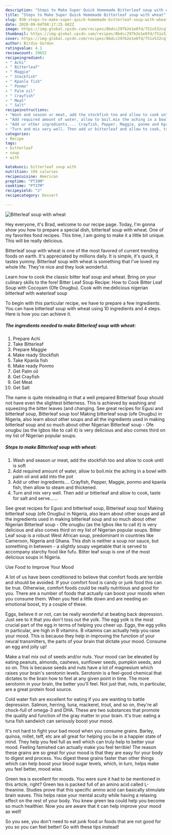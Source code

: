 ```yaml
---
description: "Steps to Make Super Quick Homemade Bitterleaf soup with wheat"
title: "Steps to Make Super Quick Homemade Bitterleaf soup with wheat"
slug: 938-steps-to-make-super-quick-homemade-bitterleaf-soup-with-wheat
date: 2020-09-04T08:17:25.682Z
image: https://img-global.cpcdn.com/recipes/8bdcc297b2e1e0fd/751x532cq70/bitterleaf-soup-with-wheat-recipe-main-photo.jpg
thumbnail: https://img-global.cpcdn.com/recipes/8bdcc297b2e1e0fd/751x532cq70/bitterleaf-soup-with-wheat-recipe-main-photo.jpg
cover: https://img-global.cpcdn.com/recipes/8bdcc297b2e1e0fd/751x532cq70/bitterleaf-soup-with-wheat-recipe-main-photo.jpg
author: Birdie Gordon
ratingvalue: 4.1
reviewcount: 29652
recipeingredient:
- " Achi"
- " Bitterleaf"
- " Maggie"
- " Stockfish"
- " Kpanla fish"
- " Ponmo"
- " Palm oil"
- " Crayfish"
- " Meat"
- " Salt"
recipeinstructions:
- "Wash and season ur meat, add the stockfish too and allow to cook until is soft"
- "Add required amount of water, allow to boil.mix the aching in a bowl with palm oil and add into the pot"
- "Add ur other ingredients.... Crayfish, Pepper, Maggie, ponmo and kpanla fish, then allow to steam and thickened."
- "Turn and mix very well. Then add ur bitterleaf and allow to cook, taste for salt and serve......"
categories:
- Recipe
tags:
- bitterleaf
- soup
- with

katakunci: bitterleaf soup with 
nutrition: 194 calories
recipecuisine: American
preptime: "PT39M"
cooktime: "PT37M"
recipeyield: "2"
recipecategory: Dessert

---
```



![Bitterleaf soup with wheat](https://img-global.cpcdn.com/recipes/8bdcc297b2e1e0fd/751x532cq70/bitterleaf-soup-with-wheat-recipe-main-photo.jpg)

Hey everyone, it's Brad, welcome to our recipe page. Today, I'm gonna show you how to prepare a special dish, bitterleaf soup with wheat. One of my favorites food recipes. This time, I am going to make it a little bit unique. This will be really delicious.

Bitterleaf soup with wheat is one of the most favored of current trending foods on earth. It's appreciated by millions daily. It is simple, it's quick, it tastes yummy. Bitterleaf soup with wheat is something that I've loved my whole life. They're nice and they look wonderful.

Learn how to cook the classic bitter leaf soup and wheat. Bring on your culinary skills to the fore! Bitter Leaf Soup Recipe: How to Cook Bitter Leaf Soup with Cocoyam (Ofe Onugbu). Cook with me:delicious nigerian bitterleaf with waterleaf soup


To begin with this particular recipe, we have to prepare a few ingredients. You can have bitterleaf soup with wheat using 10 ingredients and 4 steps. Here is how you can achieve it.

<!--inarticleads1-->

##### The ingredients needed to make Bitterleaf soup with wheat:

1. Prepare  Achi
1. Take  Bitterleaf
1. Prepare  Maggie
1. Make ready  Stockfish
1. Take  Kpanla fish
1. Make ready  Ponmo
1. Get  Palm oil
1. Get  Crayfish
1. Get  Meat
1. Get  Salt


The name is quite misleading in that a well prepared Bitterleaf Soup should not have even the slightest bitterness. This is achieved by washing and squeezing the bitter leaves (and changing. See great recipes for Egusi and bitterleaf soup, Bitterleaf soup too! Making bitterleaf soup (ofe Onugbu) in Nigeria, also learn about other soups and all the ingredients used in making bitterleaf soup and so much about other Nigerian Bitterleaf soup - Ofe onugbu (as the Igbos like to call it) is very delicious and also comes third on my list of Nigerian popular soups. 

<!--inarticleads2-->

##### Steps to make Bitterleaf soup with wheat:

1. Wash and season ur meat, add the stockfish too and allow to cook until is soft
1. Add required amount of water, allow to boil.mix the aching in a bowl with palm oil and add into the pot
1. Add ur other ingredients.... Crayfish, Pepper, Maggie, ponmo and kpanla fish, then allow to steam and thickened.
1. Turn and mix very well. Then add ur bitterleaf and allow to cook, taste for salt and serve......


See great recipes for Egusi and bitterleaf soup, Bitterleaf soup too! Making bitterleaf soup (ofe Onugbu) in Nigeria, also learn about other soups and all the ingredients used in making bitterleaf soup and so much about other Nigerian Bitterleaf soup - Ofe onugbu (as the Igbos like to call it) is very delicious and also comes third on my list of Nigerian popular soups. Bitter Leaf soup is a robust West African soup, predominant in countries like Cameroon, Nigeria and Ghana. This dish is neither a soup nor sauce, but something in between - a slightly soupy vegetable that is served to accompany starchy food like fufu. Bitter leaf soup is one of the most delicious soups in Nigeria. 

Use Food to Improve Your Mood


A lot of us have been conditioned to believe that comfort foods are terrible and should be avoided. If your comfort food is candy or junk food this can be true. Otherwise, comfort foods could be really nutritious and good for you. There are a number of foods that actually can boost your moods when you consume them. When you feel a little down and are needing an emotional boost, try a couple of these.

Eggs, believe it or not, can be really wonderful at beating back depression. Just see to it that you don't toss out the yolk. The egg yolk is the most crucial part of the egg in terms of helping you cheer up. Eggs, the egg yolks in particular, are high in B vitamins. B vitamins can actually help you raise your mood. This is because they help in improving the function of your neural transmitters, the parts of your brain that dictate your mood. Consume an egg and jolly up!

Make a trail mix out of seeds and/or nuts. Your mood can be elevated by eating peanuts, almonds, cashews, sunflower seeds, pumpkin seeds, and so on. This is because seeds and nuts have a lot of magnesium which raises your brain's serotonin levels. Serotonin is a feel-good chemical that dictates to the brain how to feel at any given point in time. The more serotonin in your brain, the better you'll feel. Not just that, nuts, in particular, are a great protein food source.

Cold water fish are excellent for eating if you are wanting to battle depression. Salmon, herring, tuna, mackerel, trout, and so on, they're all chock-full of omega-3 and DHA. These are two substances that promote the quality and function of the gray matter in your brain. It's true: eating a tuna fish sandwich can seriously boost your mood. 

It's not hard to fight your bad mood when you consume grains. Barley, quinoa, millet, teff, etc are all great for helping you be in a happier state of mind. They help you feel full as well which can truly help to better your mood. Feeling famished can actually make you feel terrible! The reason these grains are so great for your mood is that they are easy for your body to digest and process. You digest these grains faster than other things which can help boost your blood sugar levels, which, in turn, helps make you feel better, mood wise.

Green tea is excellent for moods. You were sure it had to be mentioned in this article, right? Green tea is packed full of an amino acid called L-theanine. Studies prove that this specific amino acid can basically stimulate brain waves. This helps raise your mental acuity while having a relaxing effect on the rest of your body. You knew green tea could help you become so much healthier. Now you are aware that it can help improve your mood as well!

So you see, you don't need to eat junk food or foods that are not good for you so you can feel better! Go  with  these tips  instead!


